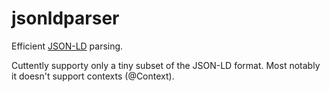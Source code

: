 # jsonldparser

Efficient [JSON-LD](http://json-ld.org/) parsing.

Cuttently supporty only a tiny subset of the JSON-LD format. Most notably it doesn't support contexts (@Context).

